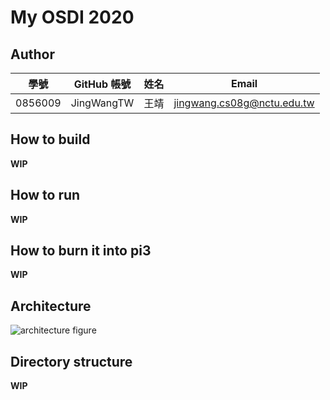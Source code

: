 # My OSDI 2020

## Author

| 學號    | GitHub 帳號 | 姓名 | Email                      |
| --------| ----------- | ---- | -------------------------- |
| 0856009 | JingWangTW  | 王靖 | jingwang.cs08g@nctu.edu.tw |

## How to build

**WIP**

## How to run

**WIP**

## How to burn it into pi3

**WIP**

## Architecture

![architecture figure]()

## Directory structure

**WIP**
